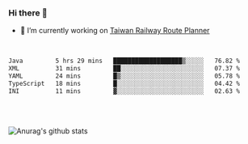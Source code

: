 ### Hi there 👋

- 🔭 I’m currently working on [Taiwan Railway Route Planner](https://github.com/Taiwan-Railway-Route-Planner)

<br/>

<!--START_SECTION:waka-->

```txt
Java         5 hrs 29 mins   ███████████████████▒░░░░░   76.82 %
XML          31 mins         ██░░░░░░░░░░░░░░░░░░░░░░░   07.37 %
YAML         24 mins         █▒░░░░░░░░░░░░░░░░░░░░░░░   05.78 %
TypeScript   18 mins         █░░░░░░░░░░░░░░░░░░░░░░░░   04.42 %
INI          11 mins         ▓░░░░░░░░░░░░░░░░░░░░░░░░   02.63 %
```

<!--END_SECTION:waka-->

<br/>
<br/>

![Anurag's github stats](https://github-readme-stats.vercel.app/api?username=DepickereSven&show_icons=true&theme=tokyonight)



<!--
**DepickereSven/DepickereSven** is a ✨ _special_ ✨ repository because its `README.md` (this file) appears on your GitHub profile.

Here are some ideas to get you started:

- 🔭 I’m currently working on ...
- 🌱 I’m currently learning ...
- 👯 I’m looking to collaborate on ...
- 🤔 I’m looking for help with ...
- 💬 Ask me about ...
- 📫 How to reach me: ...
- 😄 Pronouns: ...
- ⚡ Fun fact: ...
-->
